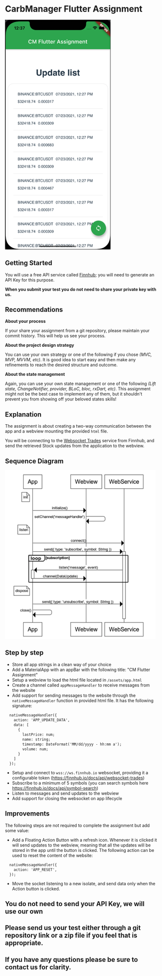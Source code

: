 # CarbManager Flutter Assignment

<img src=".github/assignment_preview.png" width="350">

## Getting Started

You will use a free API service called [Finnhub](https://finnhub.io/); you will need to generate an API Key for this purpose.

**When you submit your test you do not need to share your private key with us.**

## Recommendations

**About your process**

If your share your assignment from a git repository, please maintain your commit history. This will help us see your process.

**About the project design strategy**

You can use your own strategy or one of the following if you chose _(MVC, MVP, MVVM, etc)_. It is good idea to start easy and then make any refinements to reach the desired structure and outcome.

**About the state management**

Again, you can use your own state management or one of the following _(Lift state, ChangeNotifier, provider, BLoC, bloc, rxDart, etc)_. This assignment might not be the best case to implement any of them, but it shouldn't prevent you from showing off your beloved states skills!

## Explanation

The assignment is about creating a two-way communication between the app and a webview mounting the provided `html` file.

You will be connecting to the [Websocket Trades](https://finnhub.io/docs/api/websocket-trades) service from Finnhub, and send the retrieved Stock updates from the application to the webview.

## Sequence Diagram

<img src=".github/assignment_sequence.png" width="500">

## Step by step

- Store all app strings in a clean way of your choice
- Add a MaterialApp with an appBar with the following title: "CM Flutter Assignment"
- Setup a webview to load the html file located in `/assets/app.html`
- Create a channel called `appMessageHandler` to receive messages from the website
- Add support for sending messages to the website through the `nativeMessageHandler` function in provided html file. It has the following signature:

```
  nativeMessageHandler({
    action: 'APP_UPDATE_DATA',
    data: [
      {
        lastPrice: num;
        name: string;
        timestamp: DateFormat('MM/dd/yyyy - hh:mm a');
        volume: num;
      }
    ]
  });
```

- Setup and connect to `wss://ws.finnhub.io` websocket, providing it a configurable token (https://finnhub.io/docs/api/websocket-trades)
- Subscribe to a minimum of 5 symbols (you can search symbols here https://finnhub.io/docs/api/symbol-search)
- Listen to messages and send updates to the webview
- Add support for closing the websocket on app lifecycle

## Improvements

The following steps are not required to complete the assignment but add some value:

- Add a Floating Action Button with a refresh icon. Whenever it is clicked it will send updates to the webview, meaning that all the updates will be stored in the app until the button is clicked.
  The following action can be used to reset the content of the website:

```
  nativeMessageHandler({
    action: 'APP_RESET',
  });
```

- Move the socket listening to a new isolate, and send data only when the Action button is clicked.

## You do not need to send your API Key, we will use our own

## Please send us your test either through a git repository link or a zip file if you feel that is appropriate.

## If you have any questions please be sure to contact us for clarity.




